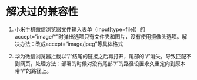 # 解决过的兼容性

1. 小米手机微信浏览器文件输入表单（input[type=file]）的accept=“image/*”时弹出选项只有文件夹和图片，没有使用摄像头选项。解决办法：改成accept=“image/jpeg”等具体格式

2. 华为微信浏览器拦截以“/”结尾的链接之后再打开，尾部的“/”消失，导致匹配不到网页，处理方法：部署的时候对没有尾部“/”的路径设置永久重定向到原本带“/”的路径上。